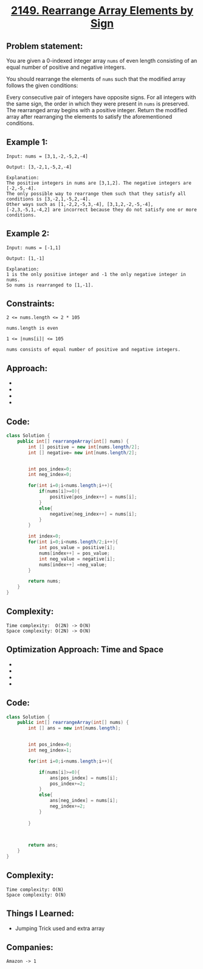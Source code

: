 <h1 align="center"><a href="https://leetcode.com/problems/rearrange-array-elements-by-sign/" target="_blank">2149. Rearrange Array Elements by Sign</a></h1>

## Problem statement:
You are given a 0-indexed integer array `nums` of even length consisting of an equal number of positive and negative integers.

You should rearrange the elements of `nums` such that the modified array follows the given conditions:

Every consecutive pair of integers have opposite signs.
For all integers with the same sign, the order in which they were present in `nums` is preserved.
The rearranged array begins with a positive integer.
Return the modified array after rearranging the elements to satisfy the aforementioned conditions.


## Example 1:

```
Input: nums = [3,1,-2,-5,2,-4]

Output: [3,-2,1,-5,2,-4]

Explanation:
The positive integers in nums are [3,1,2]. The negative integers are [-2,-5,-4].
The only possible way to rearrange them such that they satisfy all conditions is [3,-2,1,-5,2,-4].
Other ways such as [1,-2,2,-5,3,-4], [3,1,2,-2,-5,-4], [-2,3,-5,1,-4,2] are incorrect because they do not satisfy one or more conditions.  

```

## Example 2:

```
Input: nums = [-1,1]

Output: [1,-1]

Explanation:
1 is the only positive integer and -1 the only negative integer in nums.
So nums is rearranged to [1,-1].

```


## Constraints:

```
2 <= nums.length <= 2 * 105

nums.length is even

1 <= |nums[i]| <= 105

nums consists of equal number of positive and negative integers.
```


 

## Approach:

- 
  
- 
  
-
  
- 



## Code: 

```java
class Solution {
    public int[] rearrangeArray(int[] nums) {
        int [] positive = new int[nums.length/2];
        int [] negative= new int[nums.length/2];


        int pos_index=0;
        int neg_index=0;

        for(int i=0;i<nums.length;i++){
            if(nums[i]>=0){
                positive[pos_index++] = nums[i];
            }
            else{
                negative[neg_index++] = nums[i];
            }
        }   

        int index=0;
        for(int i=0;i<nums.length/2;i++){
            int pos_value = positive[i];
            nums[index++] = pos_value;
            int neg_value = negative[i];
            nums[index++] =neg_value;
        }

        return nums;
    }
}
```


## Complexity:

```
Time complexity:  O(2N) -> O(N)
Space complexity: O(2N) -> O(N)
```




## Optimization Approach: Time and Space

- 
  
- 
  
-
  
- 



## Code: 

```java
class Solution {
    public int[] rearrangeArray(int[] nums) {
        int [] ans = new int[nums.length];


        int pos_index=0;
        int neg_index=1;

        for(int i=0;i<nums.length;i++){

            if(nums[i]>=0){
                ans[pos_index] = nums[i];
                pos_index+=2;
            }
            else{
                ans[neg_index] = nums[i];
                neg_index+=2;
            }
            
        }   

        

        return ans;
    }
}

```







## Complexity:

```
Time complexity: O(N)
Space complexity: O(N)
```











## Things I Learned:

- Jumping Trick used and extra array 
  


## Companies:

```
Amazon -> 1

```





